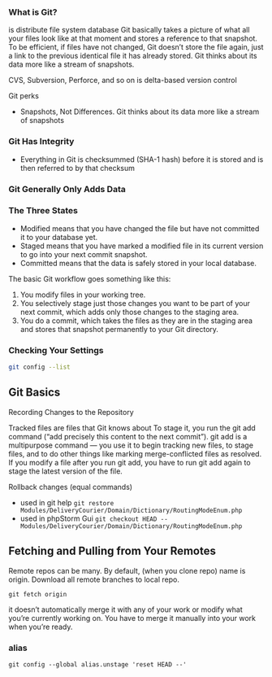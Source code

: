 ### What is Git?

is distribute file system database
Git basically takes a picture of what all your files look like at that moment and stores a
reference to that snapshot. To be efficient, if files have not changed, Git doesn’t store the file again,
just a link to the previous identical file it has already stored. Git thinks about its data more like a
stream of snapshots.

CVS, Subversion, Perforce, and so on is delta-based version control

Git perks

- Snapshots, Not Differences. Git thinks about its data more like a stream of snapshots

### Git Has Integrity

- Everything in Git is checksummed (SHA-1 hash) before it is stored and is then referred to by that checksum

### Git Generally Only Adds Data

### The Three States

- Modified means that you have changed the file but have not committed it to your database yet.
- Staged means that you have marked a modified file in its current version to go into your next
  commit snapshot.
- Committed means that the data is safely stored in your local database.

The basic Git workflow goes something like this:

1. You modify files in your working tree.
2. You selectively stage just those changes you want to be part of your next commit, which adds
   only those changes to the staging area.
3. You do a commit, which takes the files as they are in the staging area and stores that snapshot
   permanently to your Git directory.

### Checking Your Settings

```bash 
git config --list
```

## Git Basics

Recording Changes to the Repository

Tracked files are files that Git knows about
To stage it, you run the git add command (“add precisely this content to the next commit”). git add is a multipurpose
command — you use it to begin
tracking new files, to stage files, and to do other things like marking merge-conflicted files as
resolved.
If you modify a file after you run git add, you have to run git add again to stage the
latest version of the file.

Rollback changes (equal commands)  

- used in git help
  ```git restore Modules/DeliveryCourier/Domain/Dictionary/RoutingModeEnum.php```
- used in phpStorm Gui
  ```git checkout HEAD -- Modules/DeliveryCourier/Domain/Dictionary/RoutingModeEnum.php```

## Fetching and Pulling from Your Remotes

Remote repos can be many. By default, (when you clone repo) name is origin.
Download all remote branches to local repo.

```
git fetch origin
```

it doesn’t automatically merge it with any of your work or
modify what you’re currently working on. You have to merge it manually into your work when
you’re ready.

### alias

```
git config --global alias.unstage 'reset HEAD --'
```

